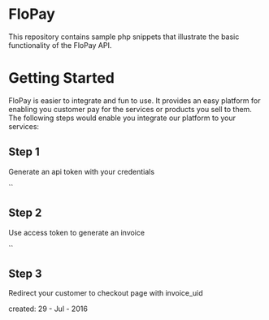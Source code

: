 # FloPay

This repository contains sample php snippets that illustrate the basic functionality
of the FloPay API.

# Getting Started
FloPay is easier to integrate and fun to use. It provides an easy platform for enabling
you customer pay for the services or products you sell to them. The following steps would
enable you integrate our platform to your services:

## Step 1
Generate an api token with your credentials

``

## Step 2
Use access token to generate an invoice

``

## Step 3
Redirect your customer to checkout page with invoice_uid



created: 29 - Jul - 2016
